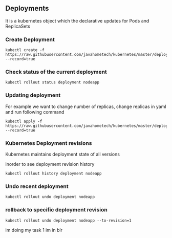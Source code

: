 ## Deployments
It is a kubernetes object which the declarative updates for Pods and ReplicaSets

### Create Deployment 

```
kubectl create -f https://raw.githubusercontent.com/javahometech/kubernetes/master/deployments/deployments.yml --record=true
```

### Check status of the current deployment

```
kubectl rollout status deployment nodeapp
```

### Updating deployment
For example we want to change number of replicas, change replicas in yaml and run following command

```
kubectl apply -f https://raw.githubusercontent.com/javahometech/kubernetes/master/deployments/deployments.yml  --record=true
```

### Kubernetes Deployment revisions
Kubernetes maintains deployment state of all versions

inorder to see deployment revision history

```
kubectl rollout history deployment nodeapp
```

### Undo recent deployment

```
kubectl rollout undo deployment nodeapp
```

### rollback to specific deployment revision 

```
kubectl rollout undo deployment nodeapp --to-revision=1
```
im doing my task 1
im in blr